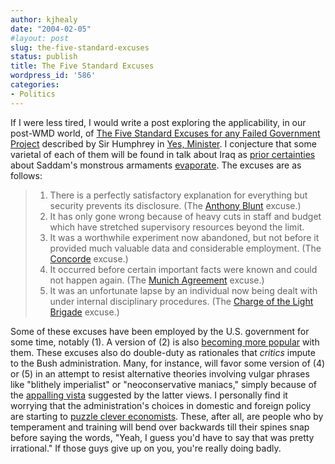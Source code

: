 ```yaml
---
author: kjhealy
date: "2004-02-05"
#layout: post
slug: the-five-standard-excuses
status: publish
title: The Five Standard Excuses
wordpress_id: '586'
categories:
- Politics
---
```


If I were less tired, I would write a post exploring the applicability, in our post-WMD world, of [The Five Standard Excuses for any Failed Government Project](http://www.yes-minister.com/polterms.htm#5%20Standard%20Excuses) described by Sir Humphrey in [Yes, Minister](http://www.amazon.com/exec/obidos/ASIN/B00008DP4B/kieranhealysw-20/ref=nosim/). I conjecture that some varietal of each of them will be found in talk about Iraq as [prior certainties](http://www.google.com/search?hl=en&ie=ISO-8859-1&q=%22we+know+he+has+weapons+of+mass+destruction%22&btnG=Google+Search) about Saddam's monstrous armaments [evaporate](http://www.crookedtimber.org/archives/001248.html). The excuses are as follows:

> 1. There is a perfectly satisfactory explanation for everything but security prevents its disclosure. (The [Anthony Blunt](http://www.bbc.co.uk/history/historic_figures/blunt_anthony.shtml) excuse.)
>  2. It has only gone wrong because of heavy cuts in staff and budget which have stretched supervisory resources beyond the limit.
>  3. It was a worthwhile experiment now abandoned, but not before it provided much valuable data and considerable employment. (The [Concorde](http://www.concorde-jet.com/) excuse.)
>  4. It occurred before certain important facts were known and could not happen again. (The [Munich Agreement](http://web.jjay.cuny.edu/~jobrien/reference/ob66.html) excuse.)
>  5. It was an unfortunate lapse by an individual now being dealt with under internal disciplinary procedures. (The [Charge of the Light Brigade](http://www.nationalcenter.org/ChargeoftheLightBrigade.html) excuse.)

Some of these excuses have been employed by the U.S. government for some time, notably (1). A version of (2) is also [becoming more popular](http://www.axisoflogic.com/artman/publish/article_4959.shtml) with them. These excuses also do double-duty as rationales that *critics* impute to the Bush administration. Many, for instance, will favor some version of (4) or (5) in an attempt to resist alternative theories involving vulgar phrases like "blithely imperialist" or "neoconservative maniacs," simply because of the [appalling vista](http://media.guardian.co.uk/huttoninquiry/story/0,13812,1136485,00.html) suggested by the latter views. I personally find it worrying that the administration's choices in domestic and foreign policy are starting to [puzzle clever economists](http://www.j-bradford-delong.net/movable_type/2004_archives/000130.html). These, after all, are people who by temperament and training will bend over backwards till their spines snap before saying the words, "Yeah, I guess you'd have to say that was pretty irrational." If those guys give up on you, you're really doing badly.
